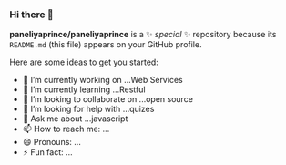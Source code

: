 ### Hi there 👋

**paneliyaprince/paneliyaprince** is a ✨ _special_ ✨ repository because its `README.md` (this file) appears on your GitHub profile.

Here are some ideas to get you started:

- 🔭 I’m currently working on ...Web Services
- 🌱 I’m currently learning ...Restful
- 👯 I’m looking to collaborate on ...open source
- 🤔 I’m looking for help with ...quizes
- 💬 Ask me about ...javascript
- 📫 How to reach me: ...
- 😄 Pronouns: ...
- ⚡ Fun fact: ...

